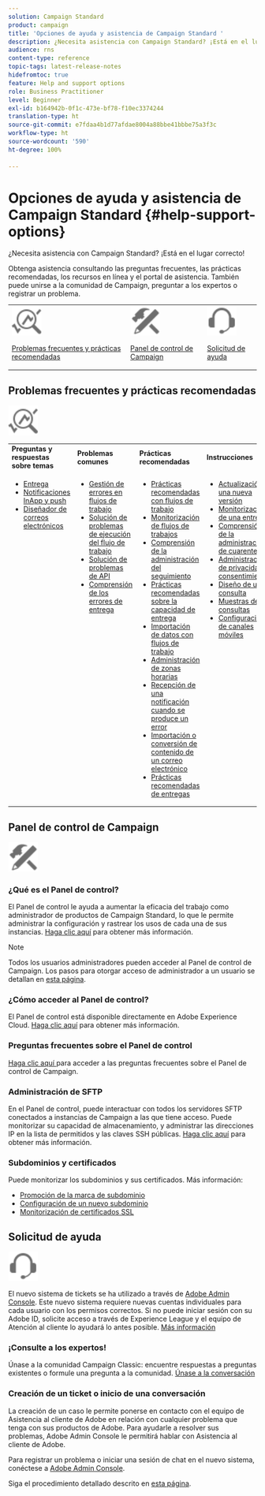 ```yaml
---
solution: Campaign Standard
product: campaign
title: 'Opciones de ayuda y asistencia de Campaign Standard '
description: ¿Necesita asistencia con Campaign Standard? ¡Está en el lugar correcto!
audience: rns
content-type: reference
topic-tags: latest-release-notes
hidefromtoc: true
feature: Help and support options
role: Business Practitioner
level: Beginner
exl-id: b164942b-0f1c-473e-bf78-f10ec3374244
translation-type: ht
source-git-commit: e7fdaa4b1d77afdae8004a88bbe41bbbe75a3f3c
workflow-type: ht
source-wordcount: '590'
ht-degree: 100%

---
```


# Opciones de ayuda y asistencia de Campaign Standard {#help-support-options}

¿Necesita asistencia con Campaign Standard? ¡Está en el lugar correcto!

Obtenga asistencia consultando las preguntas frecuentes, las prácticas recomendadas, los recursos en línea y el portal de asistencia. También puede unirse a la comunidad de Campaign, preguntar a los expertos o registrar un problema.

<table>
    <tr>
        <td><img src="start/using/assets/do-not-localize/icon-faq.svg" width="60px"><p><a href="#faq">Problemas frecuentes y prácticas recomendadas</a></p></td>
        <td><img src="start/using/assets/do-not-localize/icon-control-panel.svg" width="60px"><p><a href="#control-panel">Panel de control de Campaign</a></p></td>
        <td><img src="start/using/assets/do-not-localize/icon-support.svg" width="60px"><p><a href="#support">Solicitud de ayuda</a></p></td>
    </tr>
</table>

## Problemas frecuentes y prácticas recomendadas

<img src="start/using/assets/do-not-localize/icon-faq.svg" width="60px">

<table>
    <tr><td><strong>Preguntas y respuestas sobre temas</strong></td><td><strong>Problemas comunes</strong></td><td><strong>Prácticas recomendadas</strong></td><td><strong>Instrucciones</strong></td></tr>
    <tr>
    <td valign="top">
        <ul>
        <li><a href="sending/using/monitor-deliverability.md">Entrega</a></li>
        <li><a href="administration/using/aep-faq.md">Notificaciones InApp y push</a></li>
        <li><a href="designing/using/faq-email-designer.md">Diseñador de correos electrónicos</a></li>
        </ul>
    </td>
    <td valign="top">
        <ul>
        <li><a href="automating/using/monitoring-workflow-execution.md#error-management">Gestión de errores en flujos de trabajo</a></li>
        <li><a href="automating/using/best-practices-workflows.md">Solución de problemas de ejecución del flujo de trabajo</a></li>
        <li><a href="api/using/troubleshooting.md">Solución de problemas de API</a></li>
        <li><a href="sending/using/understanding-delivery-failures.md">Comprensión de los errores de entrega</a></li>
        </ul>
    </td>
   <td valign="top">
        <ul>
        <li><a href="automating/using/best-practices-workflows.md">Prácticas recomendadas con flujos de trabajo</a></li>
        <li><a href="automating/using/about-workflow-execution.md">Monitorización de flujos de trabajos</a></li>
        <li><a href="sending/using/tracking-messages.md">Comprensión de la administración del seguimiento</a></li>
        <li><a href="sending/using/about-deliverability.md">Prácticas recomendadas sobre la capacidad de entrega</a></li>
        <li><a href="automating/using/creating-import-workflow-templates.md">Importación de datos con flujos de trabajo</a></li>
        <li><a href="sending/using/sending-messages-at-the-recipient-s-time-zone.md">Administración de zonas horarias</a></li>
        <li><a href="sending/using/receiving-alerts-when-failures-happen.md">Recepción de una notificación cuando se produce un error</a></li>
        <li><a href="designing/using/using-existing-content.md">Importación o conversión de contenido de un correo electrónico</a></li>
        <li><a href="sending/using/delivery-best-practices.md">Prácticas recomendadas de entregas</a></li>
        </ul>
    </td>
    <td valign="top">
        <ul>
        <li><a href="rn/using/release-planning.md">Actualización a una nueva versión</a></li>
        <li><a href="sending/using/monitoring-a-delivery.md">Monitorización de una entrega</a></li>
        <li><a href="sending/using/understanding-quarantine-management.md">Comprensión de la administración de cuarentenas</a></li>
        <li><a href="start/using/privacy-management.md">Administración de privacidad y consentimientos</a></li>
        <li><a href="automating/using/query.md">Diseño de una consulta</a></li>
        <li><a href="automating/using/query-samples.md">Muestras de consultas</a></li>
        <li><a href="https://helpx.adobe.com/campaiacs-mobile.html">Configuración de canales móviles</a></li>
        </ul>
    </td>
    </tr>
</table>

## Panel de control de Campaign

<img src="start/using/assets/do-not-localize/icon-control-panel.svg" width="60px">

### ¿Qué es el Panel de control?

El Panel de control le ayuda a aumentar la eficacia del trabajo como administrador de productos de Campaign Standard, lo que le permite administrar la configuración y rastrear los usos de cada una de sus instancias.
[Haga clic aquí](https://experienceleague.adobe.com/docs/control-panel/using/discover-control-panel/key-features.html?lang=es#discover-control-panel) para obtener más información.

>[!NOTE]
>
>Todos los usuarios administradores pueden acceder al Panel de control de Campaign. Los pasos para otorgar acceso de administrador a un usuario se detallan en [esta página](https://experienceleague.adobe.com/docs/control-panel/using/discover-control-panel/managing-permissions.html?lang=es#discover-control-panel).

### ¿Cómo acceder al Panel de control?

El Panel de control está disponible directamente en Adobe Experience Cloud. [Haga clic aquí](https://experienceleague.adobe.com/docs/control-panel/using/discover-control-panel/accessing-control-panel.html?lang=es#discover-control-panel) para obtener más información.

### Preguntas frecuentes sobre el Panel de control

[Haga clic aquí ](https://experienceleague.adobe.com/docs/control-panel/using/faq.html?lang=es) para acceder a las preguntas frecuentes sobre el Panel de control de Campaign.

### Administración de SFTP

En el Panel de control, puede interactuar con todos los servidores SFTP conectados a instancias de Campaign a las que tiene acceso. Puede monitorizar su capacidad de almacenamiento, y administrar las direcciones IP en la lista de permitidos y las claves SSH públicas. [Haga clic aquí](https://experienceleague.adobe.com/docs/control-panel/using/sftp-management/about-sftp-management.html?lang=es#sftp-management) para obtener más información.

### Subdominios y certificados

Puede monitorizar los subdominios y sus certificados. Más información:

* [Promoción de la marca de subdominio](https://experienceleague.adobe.com/docs/control-panel/using/subdomains-and-certificates/subdomains-branding.html?lang=es#subdomains-and-certificates)
* [Configuración de un nuevo subdominio](https://experienceleague.adobe.com/docs/control-panel/using/subdomains-and-certificates/setting-up-new-subdomain.html?lang=es#subdomains-and-certificates)
* [Monitorización de certificados SSL](https://experienceleague.adobe.com/docs/control-panel/using/subdomains-and-certificates/renewing-subdomain-certificate.html?lang=es#subdomains-and-certificates)

## Solicitud de ayuda

<img src="start/using/assets/do-not-localize/icon-support.svg" width="60px">

El nuevo sistema de tickets se ha utilizado a través de [Adobe Admin Console](https://adminconsole.adobe.com/overview). Este nuevo sistema requiere nuevas cuentas individuales para cada usuario con los permisos correctos. Si no puede iniciar sesión con su Adobe ID, solicite acceso a través de Experience League y el equipo de Atención al cliente lo ayudará lo antes posible. [Más información](https://helpx.adobe.com/es/enterprise/admin-guide.html)

### ¡Consulte a los expertos!

Únase a la comunidad Campaign Classic: encuentre respuestas a preguntas existentes o formule una pregunta a la comunidad. [Únase a la conversación](https://experienceleaguecommunities.adobe.cadobe-campaign-standard/ct-p/adobe-campaign-standard-community)

### Creación de un ticket o inicio de una conversación

La creación de un caso le permite ponerse en contacto con el equipo de Asistencia al cliente de Adobe en relación con cualquier problema que tenga con sus productos de Adobe. Para ayudarle a resolver sus problemas, Adobe Admin Console le permitirá hablar con Asistencia al cliente de Adobe.

Para registrar un problema o iniciar una sesión de chat en el nuevo sistema, conéctese a [Adobe Admin Console](https://adminconsole.adobe.com/overview).

Siga el procedimiento detallado descrito en [esta página](https://helpx.adobe.com/es/enterprise/admin-guide.html).
